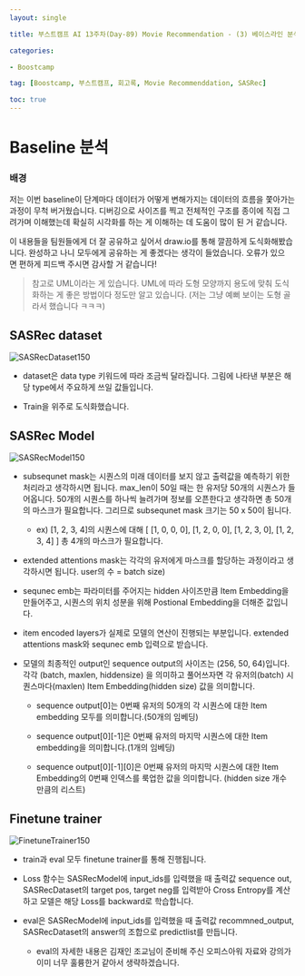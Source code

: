 ```yaml
---
layout: single

title: 부스트캠프 AI 13주차(Day-89) Movie Recommendation - (3) 베이스라인 분석

categories:

- Boostcamp

tag: [Boostcamp, 부스트캠프, 회고록, Movie Recommenddation, SASRec]

toc: true
---
```


# Baseline 분석

### 배경

저는 이번 baseline이 단계마다 데이터가 어떻게 변해가지는 데이터의 흐름을 쫓아가는 과정이 무척 버거웠습니다. 디버깅으로 사이즈를 찍고 전체적인 구조를 종이에 직접 그려가며 이해했는데 확실히 시각화를 하는 게 이해하는 데 도움이 많이 된 거 같습니다.  


이 내용들을 팀원들에게 더 잘 공유하고 싶어서 draw.io를 통해 깔끔하게 도식화해봤습니다. 완성하고 나니 모두에게 공유하는 게 좋겠다는 생각이 들었습니다. 오류가 있으면 편하게 피드백 주시면 감사할 거 같습니다!  


<blockquote>
참고로 UML이라는 게 있습니다. UML에 따라 도형 모양까지 용도에 맞춰 도식화하는 게 좋은 방법이다 정도만 알고 있습니다. (저는 그냥 예뻐 보이는 도형 골라서 했습니다 ㅋㅋㅋ)
</blockquote>


## SASRec dataset

![SASRecDataset150](https://user-images.githubusercontent.com/94548914/209465695-d270cd4f-5852-4644-bcd2-1c19e9047e60.jpg)

+ dataset은 data type 키워드에 따라 조금씩 달라집니다. 그림에 나타낸 부분은 해당 type에서 주요하게 쓰일 값들입니다.

+ Train을 위주로 도식화했습니다.

## SASRec Model


![SASRecModel150](https://user-images.githubusercontent.com/94548914/209465698-ea91d536-8491-43c8-b97b-de6c1b3a5441.jpg)

+ subsequnet mask는 시퀀스의 미래 데이터를 보지 않고 출력값을 예측하기 위한 처리라고 생각하시면 됩니다. max_len이 50일 때는 한 유저당 50개의 시퀀스가 들어옵니다. 50개의 시퀀스를 하나씩 늘려가며 정보를 오픈한다고 생각하면 총 50개의 마스크가 필요합니다. 그리므로 subsequnet mask 크기는 50 x 50이 됩니다.
  
  + ex) [1, 2, 3, 4]의 시퀀스에 대해 [ [1, 0, 0, 0], [1, 2, 0, 0], [1, 2, 3, 0], [1, 2, 3, 4] ] 총 4개의 마스크가 필요합니다.

+ extended attentions mask는 각각의 유저에게 마스크를 할당하는 과정이라고 생각하시면 됩니다. user의 수 = batch size)

+ sequnec emb는 파라미터를 주어지는 hidden 사이즈만큼 Item Embedding을 만들어주고, 시퀀스의 위치 성분을 위해 Postional Embedding을 더해준 값입니다.

+ item encoded layers가 실제로 모델의 연산이 진행되는 부분입니다. extended attentions mask와 sequnec emb 입력으로 받습니다.

+ 모델의 최종적인 output인 sequence output의 사이즈는 (256, 50, 64)입니다. 각각 (batch, maxlen, hiddensize) 을 의미하고 풀어쓰자면 각 유저의(batch) 시퀀스마다(maxlen) Item Embedding(hidden size) 값을 의미합니다.
  
  + sequence output[0]는 0번째 유저의 50개의 각 시퀀스에 대한 Item embedding 모두를 의미합니다.(50개의 임베딩)
  
  + sequence output[0][-1]은 0번째 유저의 마지막 시퀀스에 대한 Item embedding을 의미합니다.(1개의 임베딩)
  
  + sequence output[0][-1][0]은 0번째 유저의 마지막 시퀀스에 대한 Item Embedding의 0번째 인덱스를 룩업한 값을 의미합니다. (hidden size 개수 만큼의 리스트)




## Finetune trainer


![FinetuneTrainer150](https://user-images.githubusercontent.com/94548914/209465694-efbbbffe-f9cb-4cb3-b249-7d4212d8017b.jpg)


+ train과 eval 모두 finetune trainer를 통해 진행됩니다.

+ Loss 함수는 SASRecModel에 input_ids를 입력했을 때 출력값 sequence out, SASRecDataset의 target pos, target neg를 입력받아 Cross Entropy를 계산하고 모델은 해당 Loss를 backward로 학습합니다.

+ eval은 SASRecModel에 input_ids를 입력했을 때 출력값 recommned_output, SASRecDataset의 answer의 조합으로 predictlist를 만듭니다.
  
  + eval의 자세한 내용은 김재인 조교님이 준비해 주신 오피스아워 자료와 강의가 이미 너무 훌륭한거 같아서 생략하겠습니다.
